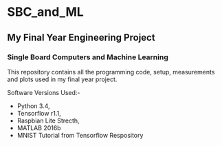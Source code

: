 # SBC_and_ML
## My Final Year Engineering Project 
### Single Board Computers and Machine Learning

This repository contains all the programming code, setup, measurements and plots used in my final year project.

Software Versions Used:- 
* Python 3.4,
* Tensorflow r1.1,
* Raspbian Lite Strecth, 
* MATLAB 2016b
* MNIST Tutorial from Tensorflow Respository
